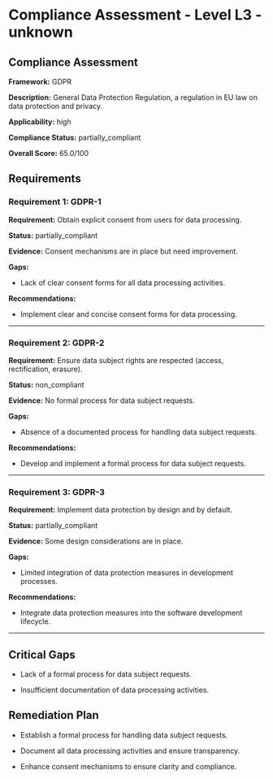 # Compliance Assessment - Level L3 - unknown

## Compliance Assessment

**Framework:** GDPR

**Description:** General Data Protection Regulation, a regulation in EU law on data protection and privacy.

**Applicability:** high

**Compliance Status:** partially_compliant

**Overall Score:** 65.0/100

## Requirements

### Requirement 1: GDPR-1

**Requirement:** Obtain explicit consent from users for data processing.

**Status:** partially_compliant

**Evidence:** Consent mechanisms are in place but need improvement.

**Gaps:**
- Lack of clear consent forms for all data processing activities.

**Recommendations:**
- Implement clear and concise consent forms for data processing.

---

### Requirement 2: GDPR-2

**Requirement:** Ensure data subject rights are respected (access, rectification, erasure).

**Status:** non_compliant

**Evidence:** No formal process for data subject requests.

**Gaps:**
- Absence of a documented process for handling data subject requests.

**Recommendations:**
- Develop and implement a formal process for data subject requests.

---

### Requirement 3: GDPR-3

**Requirement:** Implement data protection by design and by default.

**Status:** partially_compliant

**Evidence:** Some design considerations are in place.

**Gaps:**
- Limited integration of data protection measures in development processes.

**Recommendations:**
- Integrate data protection measures into the software development lifecycle.

---

## Critical Gaps

- Lack of a formal process for data subject requests.

- Insufficient documentation of data processing activities.

## Remediation Plan

- Establish a formal process for handling data subject requests.

- Document all data processing activities and ensure transparency.

- Enhance consent mechanisms to ensure clarity and compliance.

